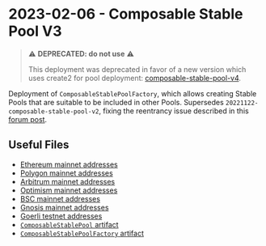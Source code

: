 # 2023-02-06 - Composable Stable Pool V3

> ⚠️ **DEPRECATED: do not use** ⚠️
>
> This deployment was deprecated in favor of a new version which uses create2 for pool deployment: [composable-stable-pool-v4](../../20230320-composable-stable-pool-v4/).

Deployment of `ComposableStablePoolFactory`, which allows creating Stable Pools that are suitable to be included in other Pools.
Supersedes `20221122-composable-stable-pool-v2`, fixing the reentrancy issue described in this [forum post](https://forum.balancer.fi/t/reentrancy-vulnerability-scope-expanded/4345).

## Useful Files

- [Ethereum mainnet addresses](./output/mainnet.json)
- [Polygon mainnet addresses](./output/polygon.json)
- [Arbitrum mainnet addresses](./output/arbitrum.json)
- [Optimism mainnet addresses](./output/optimism.json)
- [BSC mainnet addresses](./output/bsc.json)
- [Gnosis mainnet addresses](./output/gnosis.json)
- [Goerli testnet addresses](./output/goerli.json)
- [`ComposableStablePool` artifact](./artifact/ComposableStablePool.json)
- [`ComposableStablePoolFactory` artifact](./artifact/ComposableStablePoolFactory.json)
